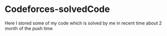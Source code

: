 # Codeforces-solvedCode
Here I stored some of my code which is solved by me in recent time about 2 month of the push time
